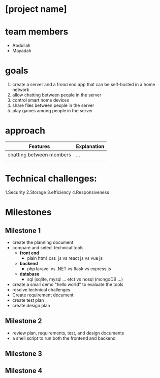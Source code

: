 # [project name]

# team members

- Abdullah
- Mayadah

# goals

1. create a server and a frond end app that can be self-hosted in a home network
2. allow chatting between people in the server
3. control smart home devices
4. share files between people in the server
5. play games among people in the server

# approach

| Features                 | Explanation |
| ------------------------ | ----------- |
| chatting between members | ...         |
|                          |             |

# Technical challenges:

1.Security
2.Storage
3.efficiency 
4.Responsiveness

# Milestones

## Milestone 1

- create the planning document
- compare and select technical tools
  - **front end**
    - plain html_css_js vs react js vs vue js
  - **backend**
    - php laravel vs .NET vs flask vs express js
  - **database**
    - sql (sqlite, mysql ... etc) vs nosql (mongoDB ...)
- create a small demo "hello world" to evaluate the tools
- resolve technical challenges
- Create requirement document
- create test plan
- create design plan

## Milestone 2

- review plan, requirements, test, and design documents
- a shell script to run both the frontend and backend

## Milestone 3

## Milestone 4
